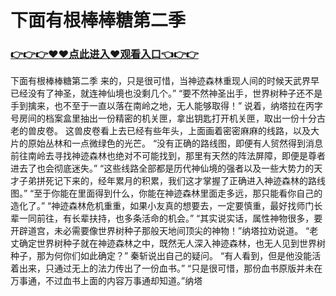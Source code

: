 # 下面有根棒棒糖第二季

### <a href="http://www.baidu.com/link?url=ok3_Ml5QdPpOWDUDT8PseJcBKYiYUthhvs1MDf_XWaxIqoOiiz3h9rK40scs4rg4&wd">👉👉👉♥♥点此进入♥观看入口👈👉👉</a>

下面有根棒棒糖第二季
来的，只是很可惜，当神迹森林重现人间的时候天武界早已经没有了神圣，就连神仙境也没剩几个。”
    “要不然神圣出手，世界树种子还不是手到擒来，也不至于一直以落在南岭之地，无人能够取得！”
    说着，纳塔拉在丙字号房间的档案盒里抽出一份精密的机关匣，拿出钥匙打开机关匣，取出一份十分古老的兽皮卷。
    这兽皮卷看上去已经有些年头，上面画着密密麻麻的线路，以及大片的原始丛林和一点微绿色的光芒。
    “没有正确的路线图，即便有人贸然得到消息前往南岭去寻找神迹森林也绝对不可能找到，那里有天然的阵法屏障，即便是尊者进去了也会彻底迷失。”
    “这些线路全部都是历代神仙境的强者以及一些大势力的天才子弟拼死记下来的，经年累月的积累，我们这才掌握了正确进入神迹森林的路线图。”
    “至于你能在里面得到什么，你能在神迹森林里面走多远，那只能看你自己的造化了。”
    “神迹森林危机重重，如果小友真的想要去，一定要慎重，最好找师门长辈一同前往，有长辈扶持，也多条活命的机会。”
    “其实说实话，属性神物很多，要开辟道宫，未必需要像世界树种子那般天地间顶尖的神物！”纳塔拉劝说道。
    “老丈确定世界树种子就在神迹森林之中，既然无人深入神迹森林，也无人见到世界树种子，那为何你们如此确定？”
    秦斩说出自己的疑问。
    “有人看到，但是他没能活着出来，只通过无上的法力传出了一份血书。”
    “只是很可惜，那份血书原版并未在万事通，不过血书上面的内容万事通却知道。”纳塔
